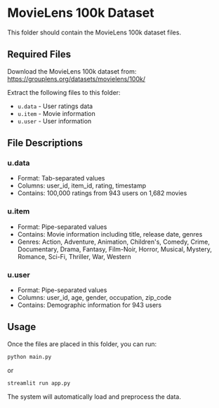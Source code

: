 # MovieLens 100k Dataset

This folder should contain the MovieLens 100k dataset files.

## Required Files

Download the MovieLens 100k dataset from: https://grouplens.org/datasets/movielens/100k/

Extract the following files to this folder:

- `u.data` - User ratings data
- `u.item` - Movie information
- `u.user` - User information

## File Descriptions

### u.data
- Format: Tab-separated values
- Columns: user_id, item_id, rating, timestamp
- Contains: 100,000 ratings from 943 users on 1,682 movies

### u.item
- Format: Pipe-separated values
- Contains: Movie information including title, release date, genres
- Genres: Action, Adventure, Animation, Children's, Comedy, Crime, Documentary, Drama, Fantasy, Film-Noir, Horror, Musical, Mystery, Romance, Sci-Fi, Thriller, War, Western

### u.user
- Format: Pipe-separated values
- Columns: user_id, age, gender, occupation, zip_code
- Contains: Demographic information for 943 users

## Usage

Once the files are placed in this folder, you can run:

```bash
python main.py
```

or

```bash
streamlit run app.py
```

The system will automatically load and preprocess the data.

